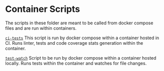 # Container Scripts

The scripts in these folder are meant to be called from docker compose files and are run within containers.

[`ci-tests`](ci-tests) This script is run by docker compose within a container hosted in CI. Runs linter, tests and code coverage stats generation within the container.

[`test-watch`](test-watch) Script to be run by docker compose within a container hosted locally. Runs tests within the container and watches for file changes.


